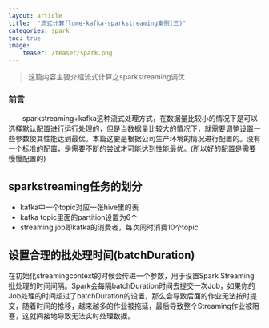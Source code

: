 ```yaml
---
layout: article
title:  "流式计算flume-kafka-sparkstreaming案例(三)"
categories: spark
toc: true
image:
    teaser: /teaser/spark.png
---
```


> 这篇内容主要介绍流式计算之sparkstreaming调优



### 前言
&emsp;&emsp;sparkstreaming+kafka这种流式处理方式，在数据量比较小的情况下是可以选择默认配置进行运行处理的，但是当数据量比较大的情况下，就需要调整设置一些参数使其性能达到最优。本篇这要是根据公司生产环境的情况进行配置的。没有一个标准的配置，是需要不断的尝试才可能达到性能最优。(所以好的配置是需要慢慢配置的)
## sparkstreaming任务的划分
* kafka中一个topic对应一张hive里的表
* kafka topic里面的partition设置为6个
* streaming job即kafka的消费者，每次同时消费10个topic
## 设置合理的批处理时间(batchDuration)
在初始化streamingcontext的时候会传进一个参数，用于设置Spark Streaming批处理的时间间隔。Spark会每隔batchDuration时间去提交一次Job，如果你的Job处理的时间超过了batchDuration的设置，那么会导致后面的作业无法按时提交，随着时间的推移，越来越多的作业被拖延，最后导致整个Streaming作业被阻塞，这就间接地导致无法实时处理数据。

